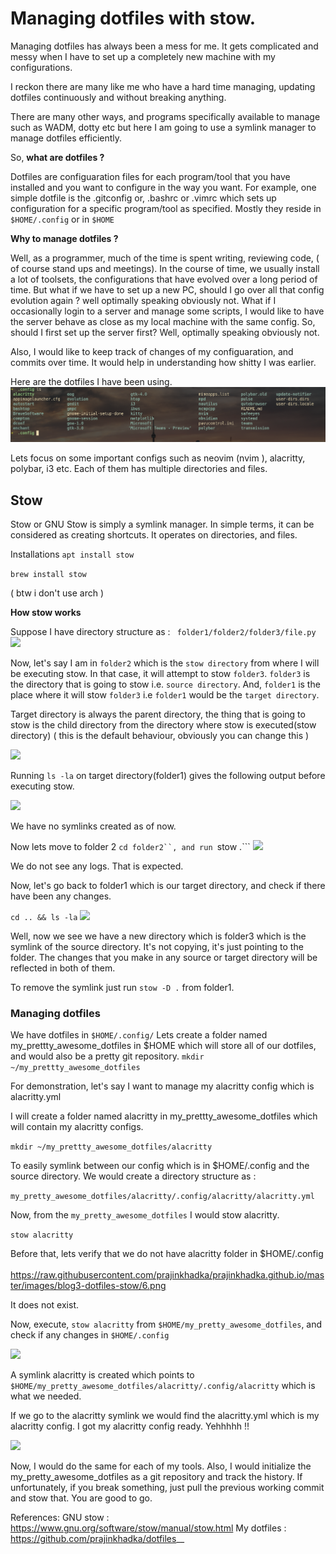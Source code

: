 # Managing dotfiles with stow. 

Managing dotfiles has always been a mess for me. It gets complicated  and messy when I have to set up a completely new machine with my configurations. 

I reckon there are many like me who have a hard time managing, updating dotfiles continuously and without breaking anything.

There are many other ways, and programs specifically available to manage such as WADM, dotty etc but here I am going to use a symlink manager to manage dotfiles efficiently. 


So, **what are dotfiles ?**

Dotfiles are configuaration files for each program/tool that you have installed and you want to configure in the way you want.
For example, one simple dotfile is the .gitconfig or, .bashrc or .vimrc which sets up configuration for a specific program/tool as specified. 
Mostly they reside in ```$HOME/.config``` or in ```$HOME```

**Why to manage dotfiles ?**

Well, as a programmer, much of the time is spent writing, reviewing code, ( of course stand ups and meetings). In the course of time, we usually install a lot of toolsets, the configurations that have evolved over a long period of time. 
But what if we have to set up a new PC, should I go over all that config evolution again ? well optimally speaking obviously not. 
What if I occasionally login to a server and manage some scripts, I would like to have the server behave as close as my local machine with the same config. So, should I first set up the server  first? Well, optimally speaking obviously not. 

Also, I would like to keep track of changes of my configuaration, and commits over time. It would help in understanding how shitty I was earlier. 


Here are the dotfiles I have been using. 
![](https://raw.githubusercontent.com/prajinkhadka/prajinkhadka.github.io/master/images/blog3-dotfiles-stow/0.png)


Lets focus on some important configs such as neovim (nvim ), alacritty, polybar, i3 etc. 
Each of them has multiple directories and files. 


## Stow 
Stow or GNU Stow is simply a symlink manager. In simple terms, it can be considered as creating shortcuts. It operates on directories, and files.

Installations 
```apt install stow``` 

```brew install stow```

( btw i don't use arch ) 

**How stow works** 

Suppose I have directory structure as : ``` folder1/folder2/folder3/file.py``` 
![](https://raw.githubusercontent.com/prajinkhadka/prajinkhadka.github.io/master/images/blog3-dotfiles-stow/1.png)

Now, let's say I am in ```folder2``` which is the ```stow directory``` from where 
I will be executing stow. In that case, it will attempt to stow ```folder3```. 
```folder3``` is the directory that is going to stow  i.e. ```source directory```. 
And, ```folder1``` is the place where it will stow ```folder3``` i.e ```folder1``` 
would be the ```target directory```. 

Target directory is always the parent directory, the thing that is going to stow is the 
child directory from the directory where stow is executed(stow directory) 
( this is the default behaviour, obviously you can change this )

![](https://raw.githubusercontent.com/prajinkhadka/prajinkhadka.github.io/master/images/blog3-dotfiles-stow/IMG_0197.jpg)


Running `ls -la`  on target directory(folder1) gives the following output before 
executing stow.

![](https://raw.githubusercontent.com/prajinkhadka/prajinkhadka.github.io/master/images/blog3-dotfiles-stow/3.png)

We have no symlinks created as of now.

Now lets move to folder 2 ```cd folder2``, and run ```stow .``` 
![](https://raw.githubusercontent.com/prajinkhadka/prajinkhadka.github.io/master/images/blog3-dotfiles-stow/4.png)

We do not see any logs. That is expected.

Now, let's go back to folder1 which is our target directory, and check if there have been any changes. 

```cd .. && ls -la``` 
![](https://raw.githubusercontent.com/prajinkhadka/prajinkhadka.github.io/master/images/blog3-dotfiles-stow/5.png)

Well, now we see we have a new directory which is folder3 which is the symlink of the source directory. It's not copying, it's just pointing to the folder. The changes that you make in any source or target directory will be reflected in both of them. 

To remove the symlink just run ```stow -D .``` from folder1.

### Managing dotfiles 

We have dotfiles in ```$HOME/.config/```
Lets create a folder named my_prettty_awesome_dotfiles in $HOME which will store all of our dotfiles, and would also be a pretty git repository. 
```mkdir ~/my_prettty_awesome_dotfiles``` 

For demonstration, let's say I want to manage my alacritty config which is alacritty.yml 

I will create a folder named alacritty in my_prettty_awesome_dotfiles which will contain my alacritty configs. 

```mkdir ~/my_prettty_awesome_dotfiles/alacritty```

To easily symlink between our config which is in $HOME/.config and the source directory. We would create a directory structure as : 

```my_pretty_awesome_dotfiles/alacritty/.config/alacritty/alacritty.yml``` 

Now, from the ```my_pretty_awesome_dotfiles``` I would stow alacritty. 

```stow alacritty``` 

Before that, lets verify that we do not have alacritty folder in $HOME/.config
![]()https://raw.githubusercontent.com/prajinkhadka/prajinkhadka.github.io/master/images/blog3-dotfiles-stow/6.png

It does not exist. 

Now, execute, ```stow alacritty``` from ```$HOME/my_pretty_awesome_dotfiles```, 
and check if any changes in ```$HOME/.config``` 

![](https://raw.githubusercontent.com/prajinkhadka/prajinkhadka.github.io/master/images/blog3-dotfiles-stow/7.png)

A symlink alacritty is created which points to ```$HOME/my_pretty_awesome_dotfiles/alacritty/.config/alacritty``` which is what we needed. 

If we go to the alacritty symlink we would find the alacritty.yml which is my alacritty config. I got my alacritty config ready. Yehhhhh !!  

![](https://raw.githubusercontent.com/prajinkhadka/prajinkhadka.github.io/master/images/blog3-dotfiles-stow/8.png)

Now, I would do the same for each of my tools. Also, I would initialize the my_pretty_awesome_dotfiles as a git repository and track the history. If unfortunately, if you break something, just pull the previous working commit and stow that. You are good to go. 



References:
GNU stow  : https://www.gnu.org/software/stow/manual/stow.html 
My dotfiles : https://github.com/prajinkhadka/dotfiles__ 


